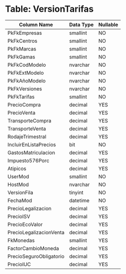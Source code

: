 # Table: VersionTarifas

| Column Name | Data Type | Nullable |
|-------------|-----------|----------|
| PkFkEmpresas | smallint | NO |
| PkFkCentros | smallint | NO |
| PkFkMarcas | smallint | NO |
| PkFkGamas | smallint | NO |
| PkFkCodModelo | nvarchar | NO |
| PkFkExtModelo | nvarchar | NO |
| PkFkAñoModelo | nvarchar | NO |
| PkFkVersiones | nvarchar | NO |
| PkFkTarifas | smallint | NO |
| PrecioCompra | decimal | YES |
| PrecioVenta | decimal | YES |
| TransporteCompra | decimal | YES |
| TransporteVenta | decimal | YES |
| RodajeTrimestral | decimal | YES |
| IncluirEnListaPrecios | bit | NO |
| GastosMatriculacion | decimal | YES |
| Impuesto576Porc | decimal | YES |
| Atipicos | decimal | YES |
| UserMod | smallint | NO |
| HostMod | nvarchar | NO |
| VersionFila | tinyint | NO |
| FechaMod | datetime | NO |
| PrecioLegalizacion | decimal | YES |
| PrecioISV | decimal | YES |
| PrecioEcoValor | decimal | YES |
| PrecioLegalizacionVenta | decimal | YES |
| FkMonedas | smallint | YES |
| FactorCambioMoneda | decimal | YES |
| PrecioSeguroObligatorio | decimal | YES |
| PrecioIUC | decimal | YES |
